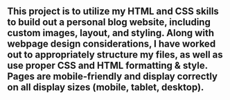 ## This project  is to utilize my HTML and CSS skills to build out a personal blog website, including custom images, layout, and styling. Along with webpage design considerations, I have worked out to appropriately structure my files, as well as use proper CSS and HTML formatting & style. Pages are mobile-friendly and display correctly on all display sizes (mobile, tablet, desktop).
